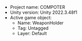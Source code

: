 <!-- UNITY CODE ASSIST INSTRUCTIONS START -->
- Project name: COMPOTER
- Unity version: Unity 2022.3.48f1
- Active game object:
  - Name: WeaponHolder
  - Tag: Untagged
  - Layer: Default
<!-- UNITY CODE ASSIST INSTRUCTIONS END -->